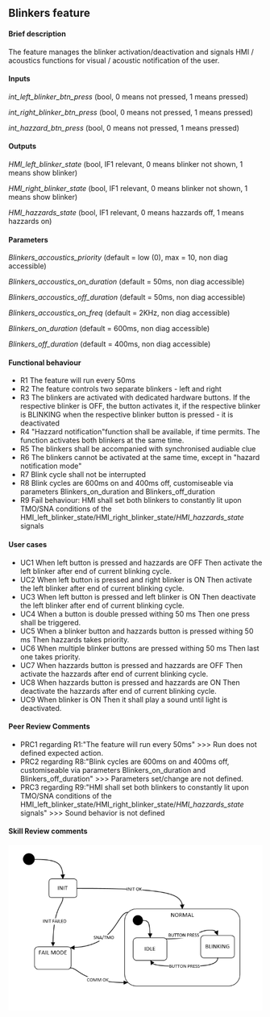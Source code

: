 ## Blinkers feature

#### Brief description
The feature manages the blinker activation/deactivation and signals HMI / acoustics functions for visual / acoustic notification of the user.

#### Inputs
_int_left_blinker_btn_press_  (bool, 0 means not pressed, 1 means pressed)

_int_right_blinker_btn_press_ (bool, 0 means not pressed, 1 means pressed)

_int_hazzard_btn_press_       (bool, 0 means not pressed, 1 means pressed)


#### Outputs
_HMI_left_blinker_state_  (bool, IF1 relevant, 0 means blinker not shown, 1 means show blinker)

_HMI_right_blinker_state_ (bool, IF1 relevant, 0 means blinker not shown, 1 means show blinker)

_HMI_hazzards_state_ (bool, IF1 relevant, 0 means hazzards off, 1 means hazzards on)


#### Parameters
_Blinkers_accoustics_priority_ (default = low (0), max = 10, non diag accessible)

_Blinkers_accoustics_on_duration_ (default = 50ms, non diag accessible)

_Blinkers_accoustics_off_duration_ (default = 50ms, non diag accessible)

_Blinkers_accoustics_on_freq_ (default = 2KHz, non diag accessible)

_Blinkers_on_duration_ (default = 600ms, non diag accessible)

_Blinkers_off_duration_ (default = 400ms, non diag accessible)


#### Functional behaviour
* R1 The feature will run every 50ms
* R2 The feature controls two separate blinkers - left and right
* R3 The blinkers are activated with dedicated hardware buttons. If the respective blinker is OFF, the button activates it, if the respective blinker is BLINKING when the respective blinker button is pressed - it is deactivated
* R4 "Hazzard notification"function shall be available, if time permits. The function activates both blinkers at the same time.
* R5 The blinkers shall be accompanied with synchronised audiable clue
* R6 The blinkers cannot be activated at the same time, except in "hazard notification mode"
* R7 Blink cycle shall not be interrupted
* R8 Blink cycles are 600ms on and 400ms off, customiseable via parameters Blinkers_on_duration and Blinkers_off_duration
* R9 Fail behaviour: HMI shall set both blinkers to constantly lit upon TMO/SNA conditions of the HMI_left_blinker_state/HMI_right_blinker_state/_HMI_hazzards_state_ signals

#### User cases
* UC1 When left button is pressed and hazzards are OFF Then activate the left blinker after end of current blinking cycle.
* UC2 When left button is pressed and right blinker is ON Then activate the left blinker after end of current blinking cycle.
* UC3 When left button is pressed and left blinker is ON Then deactivate the left blinker after end of current blinking cycle.
* UC4 When a button is double pressed withing 50 ms Then one press shall be triggered.
* UC5 When a blinker button and hazzards button is pressed withing 50 ms Then hazzards takes priority.
* UC6 When multiple blinker buttons are pressed withing 50 ms Then last one takes priority.
* UC7 When hazzards button is pressed and hazzards are OFF Then activate the hazzards after end of current blinking cycle.
* UC8 When hazzards button is pressed and hazzards are ON Then deactivate the hazzards after end of current blinking cycle.
* UC9 When blinker is ON Then it shall play a sound until light is deactivated.

#### Peer Review Comments
* PRC1 regarding R1:"The feature will run every 50ms" >>> Run does not defined expected action.
* PRC2 regarding R8:"Blink cycles are 600ms on and 400ms off, customiseable via parameters Blinkers_on_duration and Blinkers_off_duration" >>> Parameters set/change are not defined.
* PRC3 regarding R9:"HMI shall set both blinkers to constantly lit upon TMO/SNA conditions of the HMI_left_blinker_state/HMI_right_blinker_state/_HMI_hazzards_state_ signals" >>> Sound behavior is not defined

#### Skill Review comments



![alt text](https://github.com/VisteonSofia/practice2/raw/master/requirements/img/blinkers_state_machine.PNG "Blinkers")

